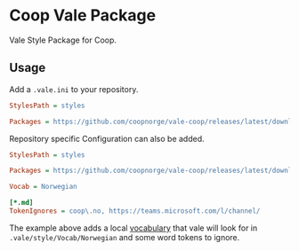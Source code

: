# Coop Vale Package

Vale Style Package for Coop.

## Usage

Add a `.vale.ini` to your repository.

```ini title=".vale.ini"
StylesPath = styles

Packages = https://github.com/coopnorge/vale-coop/releases/latest/download/Coop.zip
```

Repository specific Configuration can also be added.

```ini title=".vale.ini"
StylesPath = styles

Packages = https://github.com/coopnorge/vale-coop/releases/latest/download/Coop.zip

Vocab = Norwegian

[*.md]
TokenIgnores = coop\.no, https://teams.microsoft.com/l/channel/
```

The example above adds a local [vocabulary](https://vale.sh/docs/topics/vocab/)
that vale will look for in `.vale/style/Vocab/Norwegian` and some word tokens
to ignore.
